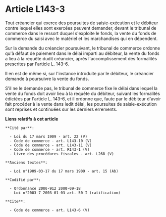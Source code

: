 # Article L143-3

Tout créancier qui exerce des poursuites de saisie-exécution et le débiteur contre lequel elles sont exercées peuvent
demander, devant le tribunal de commerce dans le ressort duquel s'exploite le fonds, la vente du fonds de commerce du saisi
avec le matériel et les marchandises qui en dépendent. 

Sur la demande du créancier poursuivant, le tribunal de commerce ordonne qu'à défaut de paiement dans le délai imparti au
débiteur, la vente du fonds a lieu à la requête dudit créancier, après l'accomplissement des formalités prescrites par
l'article L. 143-6. 

Il en est de même si, sur l'instance introduite par le débiteur, le créancier demande à poursuivre la vente du fonds. 

S'il ne le demande pas, le tribunal de commerce fixe le délai dans lequel la vente du fonds doit avoir lieu à la requête du
débiteur, suivant les formalités édictées par l'article L. 143-6, et il ordonne que, faute par le débiteur d'avoir fait
procéder à la vente dans ledit délai, les poursuites de saisie-exécution sont reprises et continuées sur les derniers
errements.

**Liens relatifs à cet article**

	**Cité par**:

	  - Loi du 17 mars 1909 - art. 22 (V)
	  - Code de commerce - art. L143-10 (V)
	  - Code de commerce - art. L143-11 (V)
	  - Code de commerce - art. R143-1 (V)
	  - Livre des procédures fiscales - art. L268 (V)

	**Anciens textes**:

	  - Loi n°1909-03-17 du 17 mars 1909 - art. 15 (Ab)

	**Codifié par**:

	  - Ordonnance 2000-912 2000-09-18
	  - Loi n°2003-7 2003-01-03 art. 50 I (ratification)

	**Cite**:

	  - Code de commerce - art. L143-6 (V)
